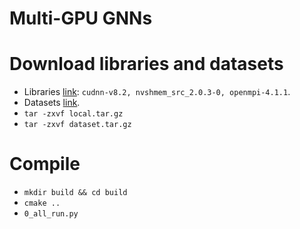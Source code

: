 # Multi-GPU GNNs

# Download libraries and datasets
+ Libraries [link](): `cudnn-v8.2, nvshmem_src_2.0.3-0, openmpi-4.1.1`.
+ Datasets [link]().
+ `tar -zxvf local.tar.gz`
+ `tar -zxvf dataset.tar.gz`

# Compile
+ `mkdir build && cd build`
+ `cmake ..`
+ `0_all_run.py`